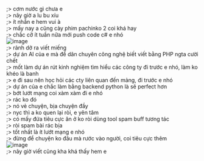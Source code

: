 ;> cơm nước gì chưa e<br>
;> nãy giờ a lu bu xíu<br>
;> ít nhắn e hem vui à<br>
;> mấy nay a cũng cày phim pachinko 2 coi khá hay<br>
;> chắc cỡ ít tuần nữa mới push code c# e nhó<br>
![image](https://github.com/user-attachments/assets/e8bfc0ca-0054-4c86-9dc0-4f647afcf403)<br>
;> rảnh dở ra viết miếng<br>
;> dự án AI của e mà để dân chuyên công nghệ biết viết bằng PHP ngta cười chết<br>
;> mốt làm dự án rút kinh nghiệm tìm hiểu các công ty đi trước e nhó, làm ko khéo là banh<br>
;> e đi sau nên học hỏi các cty liên quan đến mảng, đi trước e nhó<br>
;> dự án của e chắc làm bằng backend python là sẽ perfect hơn<br>
;> bớt lướt mạng coi xàm xàm đi e nhó<br>
;> rác ko đó<br>
;> nó vẻ chuyện, bịa chuyện đầy<br>
;> nyc thì a ko quen lại ròi, e yên tâm<br>
;> có mấy đứa tiêu cực ăn ở ko ròi dùng tool spam buff tương tác<br>
;> ròi spam bài rác bịa<br>
;> tốt nhất là ít lướt mạng e nhó<br>
;> đừng để chuyện ko đâu mà rước vào người, coi tiêu cực thêm<br>
![image](https://github.com/user-attachments/assets/652c3fda-2d5d-42f1-8eaa-fda97354e89b)<br>
;> nãy giờ viết cũng kha khá thấy hem e

